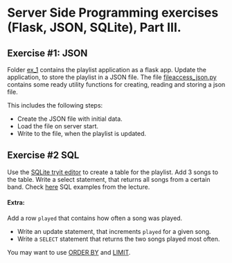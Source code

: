 # Server Side Programming exercises (Flask, JSON, SQLite), Part III.

## Exercise #1: JSON

Folder [ex_1](ex_1) contains the playlist application as a flask app.
Update the application, to store the playlist in a JSON file.
The file [fileaccess_json.py](ex_1/fileaccess_json.py) contains some ready utility functions for
creating, reading and storing a json file.

This includes the following steps:
* Create the JSON file with initial data.
* Load the file on server start.
* Write to the file, when the playlist is updated.

## Exercise #2 SQL

Use the [SQLite tryit editor](https://www.sqlitetutorial.net/tryit/) to create a table for the playlist.
Add 3 songs to the table.
Write a select statement, that returns all songs from a certain band.
Check [here](../../../examples/python/sqlite/postcodes.sql) SQL examples from the lecture.

#### Extra: 
Add a row `played` that contains how often a song was played.
- Write an update statement, that increments `played` for a given song.
- Write a `SELECT` statement that returns the two songs played most often.

You may want to use [ORDER BY](https://www.sqlitetutorial.net/sqlite-order-by/) and [LIMIT](https://www.sqlitetutorial.net/sqlite-limit/). 

